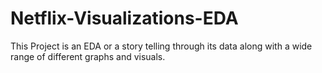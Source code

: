 # Netflix-Visualizations-EDA
This Project is an EDA or a story telling through its data along with a wide range of different graphs and visuals.
